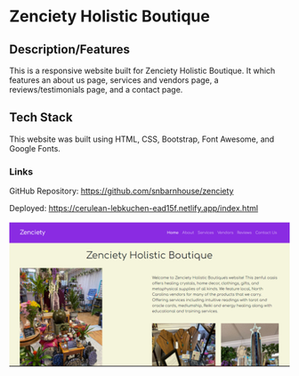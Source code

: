 # Zenciety Holistic Boutique

## Description/Features

This is a responsive website built for Zenciety Holistic Boutique. It which features an about us page, services and vendors page, a reviews/testimonials page, and a contact page. 

## Tech Stack

This website was built using HTML, CSS, Bootstrap, Font Awesome, and Google Fonts.

### Links

GitHub Repository: https://github.com/snbarnhouse/zenciety 

Deployed: https://cerulean-lebkuchen-ead15f.netlify.app/index.html

![Zenciety](/images/screenshot-pic.png?raw=true "Zenciety Holistic Boutique")